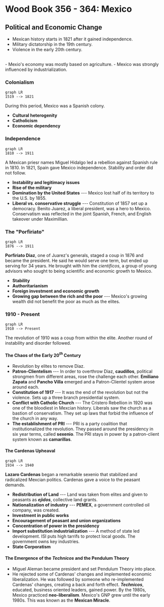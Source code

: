 # Wood Book 356 - 364: Mexico
## Political and Economic Change
 - Mexican history starts in 1821 after it gained independence.
 - Military dictatorship in the 19th century.
 - Violence in the early 20th century.
<br>
 - Mexio's economy was mostly based on agriculture.
 - Mexico was strongly influenced by industrialization.

### Colonialism
```mermaid
graph LR
1519 --> 1821
```
During this period, Mexico was a Spanish colony.
 - **Cultural heterogenity**
 - **Catholicism**
 - **Economic dependency**
### Independence
```mermaid
graph LR
1810 --> 1911
```
A Mexican priesr names Miguel Hidalgo led a rebellion against Spanish rule in 1810. In 1821, Spain gave Mexico independence. Stability and order did not follow.

 - **Instability and legitimacy issues**
 - **Rise of the military**
 - **Domination by the United States** --- Mexico lost half of its territory to the U.S. by 1855.
 - **Liberal vs. conservative struggle** --- Constitution of 1857 set up a democracy. Benito Juarez, a liberal president, was a hero to Mexico. Conservatism was reflected in the joint Spanish, French, and English takeover under Maximillian.

 ### The "Porfiriato"
 ```mermaid
 graph LR
 1876 --> 1911
 ```
 **Porfiriato Diaz**, one of Juarez's generals, staged a coup in 1876 and became the president. He said he would serve one term, but ended up serving for 34 years. He brought with him the *cientificos*, a group of young advisors who sought to being scientific and economic growth to Mexico.
  - **Stability**
  - **Authoritarianism**
  - **Foreign investment and economic growth**
  - **Growing gap between the rich and the poor** --- Mexico's growing wealth did not benefit the poor as much as the elites.

### 1910 - Present
```mermaid
graph LR
1910 --> Present
```
The revolution of 1910 was a coup from within the elite. Another round of instability and disorder followed.
#### The Chaos of the Early 20$^{th}$ Century
 - Revolution by elites to remove Diaz.
 - **Patron-Clientelism** --- In order to overthrow Diaz, **caudillos**, political strongmen from different areas, rose the challenge each other. **Emiliano Zapata** and **Pancho Villa** emerged and a Patron-Clientel system arose around each.
 - **Constitution of 1917** --- It was the end of the revolution but not the violence. Sets up a three branch presidential system.
 - **Conflict with Catholic Church** --- The Cristero Rebellion in 1920 was one of the bloodiest in Mexcian history. Liberals saw the church as a bastion of conservatism. They set up laws that forbid the influence of the church in any way.
 - **The establishment of PRI** --- PRI is a party coalition that institutionalized the revolution. They passed around the presidency in six year terms, called **sexenio**. The PRI stays in power by a patron-client system known as **camarillas**.
#### The Cardenas Upheaval
```mermaid
graph LR
1934 --> 1940
```
**Lazaro Cardenas** began a remarkable sexenio that stabilized and radicalized Mexcian politics. Cardenas gave a voice to the peasant demands.
 - **Redistribution of Land** --- Land was taken from elites and given to peasants as ***ejidos***, collective land grants.
 - **Nationalization of industry** --- **PEMEX**, a government controlled oil company, was created.
 - **Investment in public works**
 - **Encouragement of peasant and union organizations**
 - **Concentration of power in the presidency**
 - **Import substitution industrialization** --- A method of state led development. ISI puts high tarrifs to protect local goods. The government owns key industries.
 - **State Corporatism**

#### The Emergence of the *Technicos* and the Pendulum Theory
- Miguel Aleman became president and set Pendulum Theory into place.
- He rejected some of Cardenas' changes and implemented  economic liberalization. He was followed by someone who re-implemented Cardenas' changes, creating a back and forth effect. ***Technicos***, educated, business oriented leaders, gained power. By the 1980s, Mexico practiced **neo-liberalism**. Mexico's GNP grew until the early 1980s. This was known as the **Mexican Miracle**.
